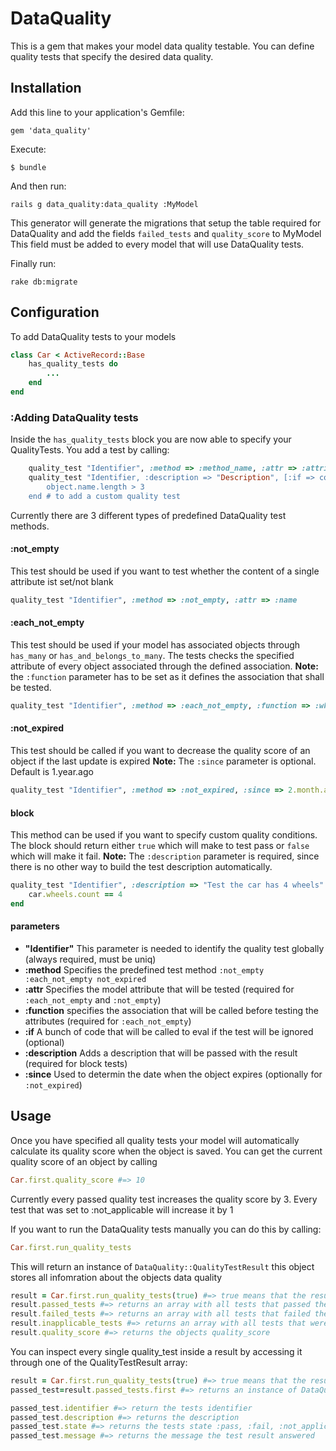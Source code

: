 # DataQuality

This is a gem that makes your model data quality testable.
You can define quality tests that specify the desired data quality.


## Installation

Add this line to your application's Gemfile:

    gem 'data_quality'

Execute:

    $ bundle

And then run:

    rails g data_quality:data_quality :MyModel

This generator will generate the migrations that setup the table required for DataQuality and add the fields `failed_tests` and `quality_score` to MyModel
This field must be added to every model that will use DataQuality tests.

Finally run:

    rake db:migrate

## Configuration

To add DataQuality tests to your models

```ruby
class Car < ActiveRecord::Base
    has_quality_tests do
        ...
    end
end
```


### :Adding DataQuality tests

Inside the `has_quality_tests` block you are now able to specify your QualityTests.
You add a test by calling:

```ruby
    quality_test "Identifier", :method => :method_name, :attr => :attribute_name, [:if => condition] # to add a predefined quality test
    quality_test "Identifier, :description => "Description", [:if => condition] do |object|
        object.name.length > 3
    end # to add a custom quality test
```
Currently there are 3 different types of predefined DataQuality test methods.

#### :not_empty

This test should be used if you want to test whether the content of a single attribute ist set/not blank

```ruby
quality_test "Identifier", :method => :not_empty, :attr => :name
```

#### :each_not_empty

This test should be used if your model has associated objects through `has_many` or `has_and_belongs_to_many`. The tests checks the specified attribute of every object associated through the defined association.
**Note:** the `:function` parameter has to be set as it defines the association that shall be tested.
```ruby
quality_test "Identifier", :method => :each_not_empty, :function => :wheels, :attr => :size
```

#### :not_expired

This test should be called if you want to decrease the quality score of an object if the last update is expired
**Note:** The `:since` parameter is optional. Default is 1.year.ago
```ruby
quality_test "Identifier", :method => :not_expired, :since => 2.month.ago
```

#### block

This method can be used if you want to specify custom quality conditions. The block should return either `true` which will make to test pass or `false` which will make it fail.
**Note:** The `:description` parameter is required, since there is no other way to build the test description automatically.
```ruby
quality_test "Identifier", :description => "Test the car has 4 wheels" do |car|
    car.wheels.count == 4
end
```

#### parameters

* **"Identifier"** This parameter is needed to identify the quality test globally (always required, must be uniq)
* **:method** Specifies the predefined test method `:not_empty :each_not_empty not_expired`
* **:attr** Specifies the model attribute that will be tested (required for `:each_not_empty` and `:not_empty`)
* **:function** specifies the association that will be called before testing the attributes (required for `:each_not_empty`)
* **:if** A bunch of code that will be called to eval if the test will be ignored (optional)
* **:description**  Adds a description that will be passed with the result (required for block tests)
* **:since** Used to determin the date when the object expires (optionally for `:not_expired`)


## Usage

Once you have specified all quality tests your model will automatically calculate its quality score when the object is saved.
You can get the current quality score of an object by calling

```ruby
Car.first.quality_score #=> 10
```

Currently every passed quality test increases the quality score by 3. Every test that was set to :not_applicable will increase it by 1

If you want to run the DataQuality tests manually you can do this by calling:

```ruby
Car.first.run_quality_tests
```

This will return an instance of `DataQuality::QualityTestResult` this object stores all infomration about the objects data quality

```ruby
result = Car.first.run_quality_tests(true) #=> true means that the result will be saved to the database
result.passed_tests #=> returns an array with all tests that passed the last check
result.failed_tests #=> returns an array with all tests that failed the last check
result.inapplicable_tests #=> returns an array with all tests that were previously set to not_applicable
result.quality_score #=> returns the objects quality_score
```

You can inspect every single quality_test inside a result by accessing it through one of the QualityTestResult array:

```ruby
result = Car.first.run_quality_tests(true) #=> true means that the result will be saved to the database
passed_test=result.passed_tests.first #=> returns an instance of DataQuality::QualityTest

passed_test.identifier #=> return the tests identifier
passed_test.description #=> returns the description
passed_test.state #=> returns the tests state :pass, :fail, :not_applicable
passed_test.message #=> returns the message the test result answered
```






